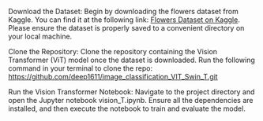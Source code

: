Download the Dataset: Begin by downloading the flowers dataset from Kaggle. You can find it at the following link: [Flowers Dataset on Kaggle](https://www.kaggle.com/datasets/alsaniipe/flowers-dataset?resource=download). Please ensure the dataset is properly saved to a convenient directory on your local machine.

Clone the Repository: Clone the repository containing the Vision Transformer (ViT) model once the dataset is downloaded. Run the following command in your terminal to clone the repo:
https://github.com/deep1611/image_classification_VIT_Swin_T.git

Run the Vision Transformer Notebook: Navigate to the project directory and open the Jupyter notebook vision_T.ipynb. Ensure all the dependencies are installed, and then execute the notebook to train and evaluate the model.
